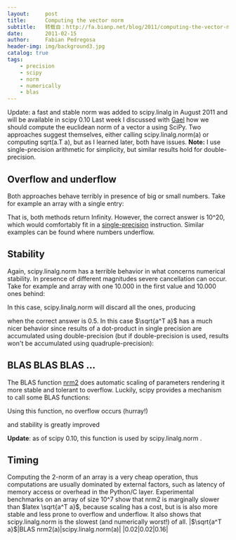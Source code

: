 ```yaml
---
layout:     post
title:      Computing the vector norm
subtitle:   转载自：http://fa.bianp.net/blog/2011/computing-the-vector-norm/
date:       2011-02-15
author:     Fabian Pedregosa
header-img: img/background3.jpg
catalog: true
tags:
    - precision
    - scipy
    - norm
    - numerically
    - blas
---
```


Update: a fast and stable norm was added to scipy.linalg in August
2011 and will be available in scipy 0.10 Last week I discussed with
[Gael](http://gael-varoquaux.info/blog) how we should compute the euclidean norm of a vector a using
SciPy. Two approaches suggest themselves, either calling
scipy.linalg.norm(a) or computing sqrt(a.T a), but as I learned later,
both have issues. **Note:** I use single-precision arithmetic for
simplicity, but similar results hold for double-precision.

## Overflow and underflow

Both approaches behave terribly in presence of big or small numbers.
Take for example an array with a single entry:

That is, both methods return Infinity. However, the correct answer is
10^20, which would comfortably fit in a [single-precision](http://en.wikipedia.org/wiki/Single_precision_floating-point_format)
instruction. Similar examples can be found where numbers underflow.

## Stability

Again, scipy.linalg.norm has a terrible behavior in what concerns
numerical stability. In presence of different magnitudes severe
cancellation can occur. Take for example and array with one 10.000 in
the first value and 10.000 ones behind:

In this case, scipy.linalg.norm will discard all the ones, producing

when the correct answer is 0.5. In this case $\sqrt{a^T a}$ has a much
nicer behavior since results of a dot-product in single precision are
accumulated using double-precision (but if double-precision is used,
results won't be accumulated using quadruple-precision):

## BLAS BLAS BLAS ...

The BLAS function [nrm2](http://www.netlib.org/blas/snrm2.f) does automatic scaling of parameters rendering
it more stable and tolerant to overflow. Luckily, scipy provides a
mechanism to call some BLAS functions:

Using this function, no overflow occurs (hurray!)

and stability is greatly improved

**Update**: as of scipy 0.10, this function is used by scipy.linalg.norm .

## Timing

Computing the 2-norm of an array is a very cheap operation, thus
computations are usually dominated by external factors, such as latency
of memory access or overhead in the Python/C layer. Experimental
benchmarks on an array of size 10^7 show that nrm2 is marginally slower
than $latex \sqrt{a^T a}$, because scaling has a cost, but is is also
more stable and less prone to overflow and underflow. It also shows that
scipy.linalg.norm is the slowest (and numerically worst!) of all.
|$\sqrt{a^T a}$|BLAS nrm2(a)|scipy.linalg.norm(a)|
|0.02|0.02|0.16|
